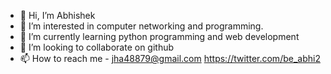 - 👋 Hi, I’m Abhishek
- 👀 I’m interested in computer networking and programming.
- 🌱 I’m currently learning python programming and web development
- 💞️ I’m looking to collaborate on github
- 📫 How to reach me - jha48879@gmail.com https://twitter.com/be_abhi2

<!---
Abhijhagit/Abhijhagit is a ✨ special ✨ repository because its `README.md` (this file) appears on your GitHub profile.
You can click the Preview link to take a look at your changes.
--->
